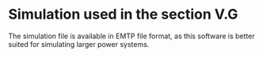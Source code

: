 # Simulation used in the section V.G
The simulation file is available in EMTP file format, as this software is better suited for simulating larger power systems.